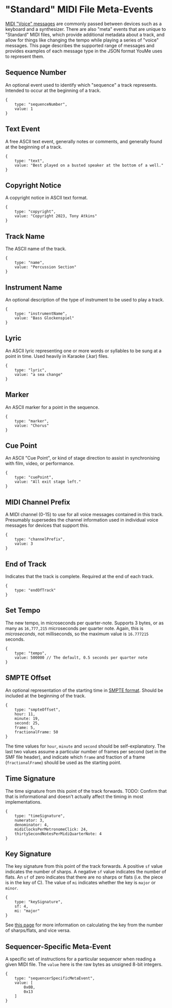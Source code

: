 # "Standard" MIDI File Meta-Events

[MIDI "Voice" messages](midi-events.md) are commonly passed between devices such as a keyboard and a synthesizer. There
are also "meta" events that are unique to "Standard" MIDI files, which provide additional metadata about a track,
and allow for things like changing the tempo while playing a series of "voice" messages.  This page describes the
supported range of messages and provides examples of each message type in the JSON format YouMe uses to represent them.

## Sequence Number

An optional event used to identify which "sequence" a track represents.  Intended to occur at the beginning of a track.

```json5
{
    type: "sequenceNumber",
    value: 1
}
```

## Text Event

A free ASCII text event, generally notes or comments, and generally found at the beginning of a track.

```json5
{
    type: "text",
    value: "Best played on a busted speaker at the bottom of a well."
}
```

## Copyright Notice

A copyright notice in ASCII text format.

```json5
{
    type: "copyright",
    value: "Copyright 2023, Tony Atkins"
}
```

## Track Name

The ASCII name of the track.

```json5
{
    type: "name",
    value: "Percussion Section"
}
```

## Instrument Name

An optional description of the type of instrument to be used to play a track.

```json5
{
    type: "instrumentName",
    value: "Bass Glockenspiel"
}
```

## Lyric

An ASCII lyric representing one or more words or syllables to be sung at a point in time.  Used heavily in Karaoke
(.kar) files.

```json5
{
    type: "lyric",
    value: "a sea change"
}
```

## Marker

An ASCII marker for a point in the sequence.

```json5
{
    type: "marker",
    value: "Chorus"
}
```

## Cue Point

An ASCII "Cue Point", or kind of stage direction to assist in synchronising with film, video, or performance.

```json5
{
    type: "cuePoint",
    value: "All exit stage left."
}
```

## MIDI Channel Prefix

A MIDI channel (0-15) to use for all voice messages contained in this track.  Presumably supersedes the channel information
used in individual voice messages for devices that support this.

```json5
{
    type: "channelPrefix",
    value: 3
}
```

## End of Track

Indicates that the track is complete.  Required at the end of each track.

```json5
{
    type: "endOfTrack"
}
```

## Set Tempo

The new tempo, in microseconds per quarter-note.  Supports 3 bytes, or as many as `16,777,215` microseconds per quarter
note.  Again, this is _microseconds_, not milliseconds, so the maximum value is `16.777215` seconds.

```json5
{
    type: "tempo",
    value: 500000 // The default, 0.5 seconds per quarter note
}
```

## SMPTE Offset

An optional representation of the starting time in [SMPTE format](https://en.wikipedia.org/wiki/SMPTE_timecode).  Should
be included at the beginning of the track.

```json5
{
    type: "smpteOffset",
    hour: 11,
    minute: 19,
    second: 25,
    frame: 5,
    fractionalFrame: 50
}
```

The time values for `hour`, `minute` and `second` should be self-explanatory.  The last two values assume a particular
number of frames per second (set in the SMF file header), and indicate which `frame` and fraction of a frame
(`fractionalFrame`) should be used as the starting point.

## Time Signature

The time signature from this point of the track forwards.  TODO: Confirm that that is informational and doesn't actually
affect the timing in most implementations.

```json5
{
    type: "timeSignature",
    numerator: 3,
    denominator: 4,
    midiClocksPerMetronomeClick: 24,
    thirtySecondNotesPerMidiQuarterNote: 4
}
```

## Key Signature

The key signature from this point of the track forwards.  A positive `sf` value indicates the number of sharps.  A
negative `sf` value indicates the number of flats. An `sf` of zero indicates that there are no sharps or flats (i.e. the
piece is in the key of C). The value of `mi` indicates whether the key is `major` or `minor`.

```json5
{
    type: "keySignature",
    sf: 4,
    mi: "major"
}
```

See [this page](https://musictheory.pugetsound.edu/mt21c/MajorKeySignatures.html) for more information on calculating
the key from the number of sharps/flats, and vice versa.

## Sequencer-Specific Meta-Event

A specific set of instructions for a particular sequencer when reading a given MIDI file.  The `value` here is the
raw bytes as unsigned 8-bit integers.

```json5
{
    type: "sequencerSpecificMetaEvent",
    value: [
        0x0B,
        0x13
    ]
}
```
